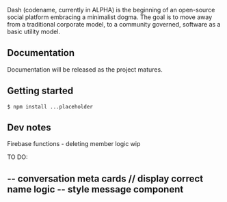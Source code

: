 Dash (codename, currently in ALPHA) is the beginning of an open-source social platform embracing a minimalist dogma. The goal is to move away from a traditional corporate model, to a community governed, software as a basic utility model.

## Documentation

Documentation will be released as the project matures.

## Getting started

```
$ npm install ...placeholder
```

## Dev notes

Firebase functions - deleting member logic wip

TO DO:

-- conversation meta cards // display correct name logic
-- style message component
-- 
